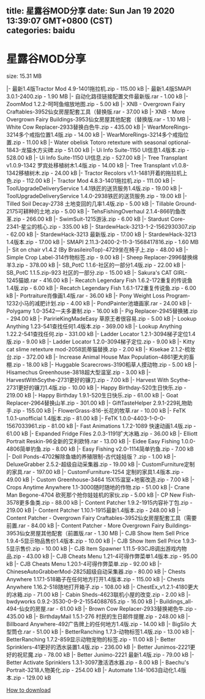 
title: 星露谷MOD分享
date: Sun Jan 19 2020 13:39:07 GMT+0800 (CST)    
categories: baidu
---

# 星露谷MOD分享
size: 15.31 MB
 
 
|- 最新1.4版Tractor Mod 4.9-1401拖拉机.zip - 115.00 kB
|- 最新1.4版SMAPI 3.0.1-2400.zip - 1.90 MB
|- 自动化路径链接配置文件最新版.rar - 1.00 kB
|- ZoomMod 1.2.2-呵呵鱼缩放地图.zip - 5.00 kB
|- XNB - Overgrown Fairy Craftables-3952仙女房屋配套工具（替换版.rar - 37.00 kB
|- XNB - More Overgrown Fairy Buildings-3953仙女房屋其他配套（替换版.rar - 1.10 MB
|- White Cow Replacer-2933替换白色牛.zip - 435.00 kB
|- WearMoreRings-3214多个戒指位置1.4版.zip - 14.00 kB
|- WearMoreRings-3214多个戒指位置.zip - 11.00 kB
|- Water obelisk Totoro retexture with seasonal optional-1843-龙猫水方尖碑.zip - 51.00 kB
|- Ui Info Suite-1150 UI信息1.4版本.zip - 528.00 kB
|- Ui Info Suite-1150   UI信息.zip - 527.00 kB
|- Tree Transplant v1.0.9-1342 罗宾处移植树木1.4版.zip - 14.00 kB
|- Tree Transplant v1.0.8-1342移植树木.zip - 24.00 kB
|- Tractor Recolors v1.1-1481开着的拖拉机上色.zip - 112.00 kB
|- Tractor Mod 4.8.3-1401拖拉机.zip - 111.00 kB
|- ToolUpgradeDeliveryService 1.4.1铁匠的送货服务1.4版.zip - 19.00 kB
|- ToolUpgradeDeliveryService 1.4.0-2938铁匠的送货服务.zip - 19.00 kB
|- Tilled Soil Decay-2738 土地变回的几率1.4版.zip - 5.00 kB
|- Tillable Ground-2175可耕种的土地.zip - 5.00 kB
|- TehsFishingOverhaul 2.1.4-866钓鱼改革.zip - 266.00 kB
|- SwimSuit-1215游泳.zip - 6.00 kB
|- Stardust Core-2341-星尘的核心.zip - 335.00 kB
|- StardewHack-3213-1-2-1562930307.zip - 62.00 kB
|- StardewHack-3213 最新版.zip - 17.00 kB
|- StardewHack-3213  1.4版本.zip - 17.00 kB
|- SMAPI 2.11.3-2400-2-11-3-1568417816.zip - 1.60 MB
|- Sit on chair v1.4.2 (By BrasileiroTop)-4729坐在椅子上.zip - 48.00 kB
|- Simple Crop Label-314作物标签.zip - 9.00 kB
|- Sheep Replacer-2996替换绵羊3.zip - 378.00 kB
|- SB_PotC 1.1.6-社区的一部分1.4版.zip - 22.00 kB
|- SB_PotC 1.1.5.zip-923 社区的一部分.zip - 15.00 kB
|- Sakura's CAT GIRL-1245猫娘.rar - 416.00 kB
|- Recatch Legendary Fish 1.6.2-172重复的传说鱼1.4版.zip - 6.00 kB
|- Recatch Legendary Fish 1.6.1-172重复传说鱼.zip - 6.00 kB
|- Portraiture肖像画1.4版.rar - 36.00 kB
|- Pony Weight Loss Program-1232小马的减肥计划.zip - 4.00 kB
|- PondPainter池塘画家.rar - 24.00 kB
|- Polygamy 1.0-3542一夫多妻制.zip - 16.00 kB
|- Pig Replacer-2945替换猪.zip - 294.00 kB
|- ParirieKingMadeEasy 草原王者很容易.zip - 5.00 kB
|- Lookup Anything 1.23-541查找任何1.4版本.zip - 369.00 kB
|- Lookup Anything 1.22.2-541查找任何.zip - 331.00 kB
|- Ladder Locator 1.2.1-3094梯子定位1.4版.zip - 9.00 kB
|- Ladder Locator 1.2.0-3094梯子定位.zip - 9.00 kB
|- Kitty cat slime retexture mod-2058凯蒂猫替换.zip - 2.00 kB
|- Kisekae 2.1.2-梳妆台.zip - 372.00 kB
|- Increase Animal House Max Population-4861更大的畜棚.zip - 18.00 kB
|- Huggable Scarecrows-3190稻草人摸动物.zip - 5.00 kB
|- Hisamechus Greenhouse-3818超大型温室.zip - 3.00 kB
|- HarvestWithScythe-2731更好的镰刀.zip - 7.00 kB
|- Harvest With Scythe-2731更好的镰刀1.4版.zip - 10.00 kB
|- Happy Birthday-520生日快乐.zip - 219.00 kB
|- Happy Birthday 1.9.1-520生日快乐.zip - 61.00 kB
|- Goat Replacer-2964替换山羊.zip - 301.00 kB
|- GiftTasteHelper 2.9.1-229礼物助手.zip - 155.00 kB
|- FlowerGrass-816-长花的牧草.rar - 10.00 kB
|- FeTK 1.0.1-unofficial  1.4版本.zip - 81.00 kB
|- FeTK 1.0.0-4403-1-0-0-1567033961.zip - 81.00 kB
|- Fast Animations 1.7.2-1089 快速动画1.4版.zip - 61.00 kB
|- Expanded Fridge Files 2.0.3-1191扩大冰箱.zip - 36.00 kB
|- Elliott Portrait Reskin-96全新的艾利欧特.rar - 13.00 kB
|- Eidee Easy Fishing 1.0.0-4806简单钓鱼.zip - 8.00 kB
|- Easy Fishing v2.0-1114简单钓鱼.zip - 7.00 kB
|- Doll Ponds-4702解除鱼塘的养殖限制-古代娃娃版？.zip - 1.00 kB
|- DeluxeGrabber 2.5.2-超级自动采集器.zip - 19.00 kB
|- CustomFurniture定制的家具.rar - 197.00 kB
|- CustomFurniture-1254 定制的家具1.4版本.zip - 49.00 kB
|- Custom Greenhouse-3464  15X15温室+地窖改造.zip - 7.00 kB
|- Crops Anytime Anywhere 1.1-3000随时随地的作物.zip - 51.00 kB
|- Crane Man Begone-4704   砍死那个抢你娃娃机的家伙.zip - 5.00 kB
|- CP New Fish-3578更多鱼类.zip - 88.00 kB
|- Content Patcher 1.9.2-1915内容补丁包.zip - 219.00 kB
|- Content Patcher 1.10.1-1915最新1.4版本.zip - 248.00 kB
|- Content Patcher - Overgrown Fairy Craftables-3952仙女房屋配套工具（需要前置.rar - 84.00 kB
|- Content Patcher - More Overgrown Fairy Buildings-3953仙女房屋其他配套（前置版.rar - 1.30 MB
|- CJB Show Item Sell Price 1.9.4-5显示物品售价1.4版本.zip - 10.00 kB
|- CJB Show Item Sell Price 1.9.3-5显示售价.zip - 10.00 kB
|- CJB Item Spawner 1.11.5-93CJB调出游戏内物品.zip - 43.00 kB
|- CJB Cheats Menu 1.21-4可得作弊菜单1.4版本.zip - 95.00 kB
|- CJB Cheats Menu 1.20.1-4可得作弊菜单.zip - 92.00 kB
|- ChineseAutoGrabberMod-2825超级自动采集器.zip - 80.00 kB
|- Chests Anywhere 1.17.1-518箱子在任何地方打开1.4版本.zip - 115.00 kB
|- Chests Anywhere 1.16.2-518随地打开箱子.zip - 108.00 kB
|- ChestEx_v1.2.1-4180更大的冰箱.zip - 71.00 kB
|- Cabin Sheds-4623联机小屋的改变.zip - 2.00 kB
|- bwdyworks 0.9.2-3530-0-9-2-1554088765.zip - 16.00 kB
|- Buildings_all-494-仙女的房屋.rar - 61.00 kB
|- Brown Cow Replacer-2933替换褐色牛.zip - 435.00 kB
|- BirthdayMail 1.5.1-276  村民的生日邮件提醒.zip - 248.00 kB
|- Billboard Anywhere-492广告牌上的任何地方1.4版.zip - 14.00 kB
|- BigSilo 大型筒仓.rar - 51.00 kB
|- BetterRanching 1.7.3-动物标签1.4版.zip - 13.00 kB
|- BetterRanching 1.7.2-859显示动物宠物的标签.zip - 11.00 kB
|- Better Sprinklers-41更好的洒水装置1.4版.zip - 236.00 kB
|- Better Junimos-2221更好的祝尼魔.zip - 78.00 kB
|- Better Junimo-2221  最新1.4版.zip - 79.00 kB
|- Better Activate Sprinklers 1.3.1-3097激活洒水器.zip - 8.00 kB
|- Baechu's Portrait-3218人物美化.zip - 254.00 kB
|- Automate 1.14-1063自动化1.4版本.zip - 129.00 kB

[How to download](https://bpcam.bemobtrk.com/go/2ceec3aa-1ca2-46d6-b9ff-aaa5c184517c?jno=4549)